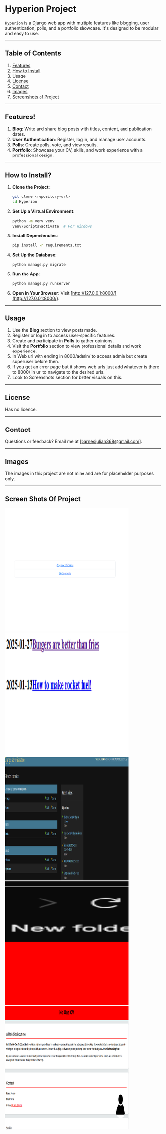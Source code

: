 # Hyperion Project

`Hyperion` is a Django web app with multiple features like blogging, user authentication, polls, and a portfolio showcase. It's designed to be modular and easy to use.

---

## Table of Contents

1. [Features](#features)
2. [How to Install](#how-to-install)
3. [Usage](#usage)
4. [License](#license)
5. [Contact](#contact)
6. [Images](#images)
7. [Screenshots of Project](#screen-shots-of-project)

---

## Features!

1. **Blog**: Write and share blog posts with titles, content, and publication dates.
2. **User Authentication**: Register, log in, and manage user accounts.
3. **Polls**: Create polls, vote, and view results.
4. **Portfolio**: Showcase your CV, skills, and work experience with a professional design.

---

## How to Install?

1. **Clone the Project**:
   ```bash
   git clone <repository-url>
   cd Hyperion
   ```

2. **Set Up a Virtual Environment**:
   ```bash
   python -m venv venv
   venv\Scripts\activate  # For Windows
   ```

3. **Install Dependencies**:
   ```bash
   pip install -r requirements.txt
   ```

4. **Set Up the Database**:
   ```bash
   python manage.py migrate
   ```

5. **Run the App**:
   ```bash
   python manage.py runserver
   ```

6. **Open in Your Browser**:
   Visit [http://127.0.0.1:8000/](http://127.0.0.1:8000/).

---

## Usage

1. Use the **Blog** section to view posts made.
2. Register or log in to access user-specific features.
3. Create and participate in **Polls** to gather opinions.
4. Visit the **Portfolio** section to view professional details and work experience.
5. In Web url with ending in 8000/admin/ to access admin but create superuser before then.
6. If you get an error page but it shows web urls just add whatever is there to 8000/ in url to navigate to the desired urls.
7. Look to Screenshots section for better visuals on this.

---

## License

Has no licence.

---

## Contact

Questions or feedback? Email me at [barnesjulian368@gmail.com].

---

## Images

The images in this project are not mine and are for placeholder purposes only.

---

## Screen Shots Of Project

<p text-align="center">
   <img src="screenshots/Screenshot 2025-05-12 021358.png" width="400px" height="400px" alt="image of project"/>
   <img src="screenshots/Screenshot 2025-05-12 021424.png" width="400px" height="400px" alt="image of project"/>
   <img src="screenshots/Screenshot 2025-05-12 021620.png" width="400px" height="400px" alt="image of project"/>
   <img src="screenshots/Screenshot 2025-05-12 021740.png" width="400px" height="400px" alt="image of project"/>
   <img src="screenshots/Screenshot 2025-05-12 021756.png" width="400px" height="400px" alt="image of project"/>
</p>
